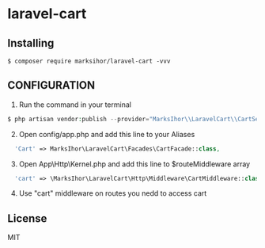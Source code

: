 # laravel-cart

## Installing

```shell
$ composer require marksihor/laravel-cart -vvv
```

## CONFIGURATION

1. Run the command in your terminal

```php
$ php artisan vendor:publish --provider="MarksIhor\\LaravelCart\\CartServiceProvider" --tag=config
```

2. Open config/app.php and add this line to your Aliases

```php
  'Cart' => MarksIhor\LaravelCart\Facades\CartFacade::class,
```

3. Open App\Http\Kernel.php and add this line to $routeMiddleware array

```php
  'cart' => \MarksIhor\LaravelCart\Http\Middleware\CartMiddleware::class,
```

4. Use "cart" middleware on routes you nedd to access cart

## License

MIT